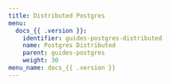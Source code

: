 ```yaml
---
title: Distributed Postgres
menu:
  docs_{{ .version }}:
    identifier: guides-postgres-distributed
    name: Postgres Distributed
    parent: guides-postgres
    weight: 30
menu_name: docs_{{ .version }}
---
```


